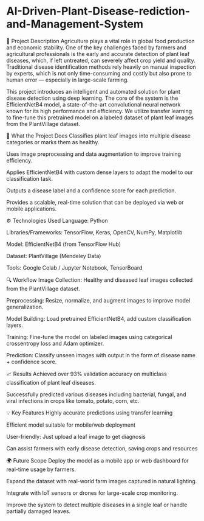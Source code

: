 # AI-Driven-Plant-Disease-rediction-and-Management-System
📝 Project Description
Agriculture plays a vital role in global food production and economic stability. One of the key challenges faced by farmers and agricultural professionals is the early and accurate detection of plant leaf diseases, which, if left untreated, can severely affect crop yield and quality. Traditional disease identification methods rely heavily on manual inspection by experts, which is not only time-consuming and costly but also prone to human error — especially in large-scale farming.

This project introduces an intelligent and automated solution for plant disease detection using deep learning. The core of the system is the EfficientNetB4 model, a state-of-the-art convolutional neural network known for its high performance and efficiency. We utilize transfer learning to fine-tune this pretrained model on a labeled dataset of plant leaf images from the PlantVillage dataset.

🚀 What the Project Does
Classifies plant leaf images into multiple disease categories or marks them as healthy.

Uses image preprocessing and data augmentation to improve training efficiency.

Applies EfficientNetB4 with custom dense layers to adapt the model to our classification task.

Outputs a disease label and a confidence score for each prediction.

Provides a scalable, real-time solution that can be deployed via web or mobile applications.

⚙️ Technologies Used
Language: Python

Libraries/Frameworks: TensorFlow, Keras, OpenCV, NumPy, Matplotlib

Model: EfficientNetB4 (from TensorFlow Hub)

Dataset: PlantVillage (Mendeley Data)

Tools: Google Colab / Jupyter Notebook, TensorBoard

🔍 Workflow
Image Collection: Healthy and diseased leaf images collected from the PlantVillage dataset.

Preprocessing: Resize, normalize, and augment images to improve model generalization.

Model Building: Load pretrained EfficientNetB4, add custom classification layers.

Training: Fine-tune the model on labeled images using categorical crossentropy loss and Adam optimizer.

Prediction: Classify unseen images with output in the form of disease name + confidence score.

📈 Results
Achieved over 93% validation accuracy on multiclass classification of plant leaf diseases.

Successfully predicted various diseases including bacterial, fungal, and viral infections in crops like tomato, potato, corn, etc.

💡 Key Features
Highly accurate predictions using transfer learning

Efficient model suitable for mobile/web deployment

User-friendly: Just upload a leaf image to get diagnosis

Can assist farmers with early disease detection, saving crops and resources

🌍 Future Scope
Deploy the model as a mobile app or web dashboard for real-time usage by farmers.

Expand the dataset with real-world farm images captured in natural lighting.

Integrate with IoT sensors or drones for large-scale crop monitoring.

Improve the system to detect multiple diseases in a single leaf or handle partially damaged leaves.
